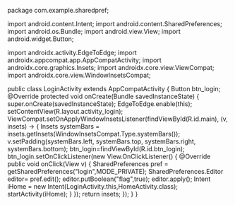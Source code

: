 package com.example.sharedpref;

import android.content.Intent;
import android.content.SharedPreferences;
import android.os.Bundle;
import android.view.View;
import android.widget.Button;

import androidx.activity.EdgeToEdge;
import androidx.appcompat.app.AppCompatActivity;
import androidx.core.graphics.Insets;
import androidx.core.view.ViewCompat;
import androidx.core.view.WindowInsetsCompat;

public class LoginActivity extends AppCompatActivity {
Button btn_login;
    @Override
    protected void onCreate(Bundle savedInstanceState) {
        super.onCreate(savedInstanceState);
        EdgeToEdge.enable(this);
        setContentView(R.layout.activity_login);
        ViewCompat.setOnApplyWindowInsetsListener(findViewById(R.id.main), (v, insets) -> {
            Insets systemBars = insets.getInsets(WindowInsetsCompat.Type.systemBars());
            v.setPadding(systemBars.left, systemBars.top, systemBars.right, systemBars.bottom);
            btn_login=findViewById(R.id.btn_login);
            btn_login.setOnClickListener(new View.OnClickListener() {
                @Override
                public void onClick(View v) {
                    SharedPreferences pref = getSharedPreferences("login",MODE_PRIVATE);
                    SharedPreferences.Editor editor= pref.edit();
                    editor.putBoolean("flag",true);
                    editor.apply();
                    Intent iHome = new Intent(LoginActivity.this,HomeActivity.class);
                    startActivity(iHome);
                }
            });
            return insets;
        });
    }
}